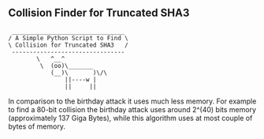 ## Collision Finder for Truncated SHA3

```text
 ________________________________
/ A Simple Python Script to Find \
\ Collision for Truncated SHA3   /
 --------------------------------
        \   ^__^
         \  (oo)\_______
            (__)\       )\/\
                ||----w |
                ||     ||

```

In comparison to the birthday attack it uses much less memory. For example to find a 80-bit collision the birthday attack uses around 2^(40) bits memory (approximately 137 Giga Bytes), while this algorithm uses at most couple of bytes of memory.
